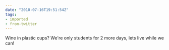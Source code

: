 ```yaml
---
date: "2010-07-16T19:51:54Z"
tags:
- imported
- from-twitter
---
```

Wine in plastic cups? We're only students for 2 more days, lets live while we can!
